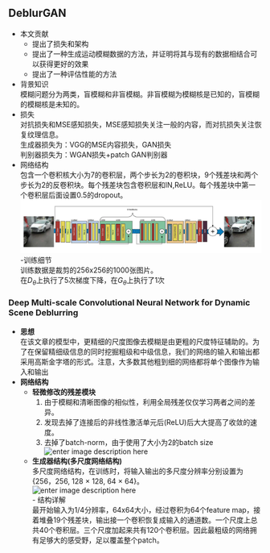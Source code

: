 ## DeblurGAN  
- 本文贡献  
  - 提出了损失和架构  
  - 提出了一种生成运动模糊数据的方法，并证明将其与现有的数据相结合可以获得更好的效果  
  - 提出了一种评估性能的方法
- 背景知识  
  模糊问题分为两类，盲模糊和非盲模糊。非盲模糊为模糊核是已知的，盲模糊的模糊核是未知的。
- 损失  
  对抗损失和MSE感知损失，MSE感知损失关注一般的内容，而对抗损失关注恢复纹理信息。    
  生成器损失为：VGG的MSE内容损失，GAN损失  
  判别器损失为：WGAN损失+patch GAN判别器
- 网络结构  
  包含一个卷积核大小为7的卷积层，两个步长为2的卷积块，9个残差块和两个步长为2的反卷积块。每个残差块包含卷积层和IN,ReLU。每个残差块中第一个卷积层后面设置0.5的dropout。  
  ![](https://github.com/sfxz035/DL-Learning/raw/master/picture/DeburGAN.png)   
-训练细节  
训练数据是裁剪的256x256的1000张图片。  
在$D_θ$上执行了5次梯度下降，在$G_θ$上执行了1次   

###  Deep Multi-scale Convolutional Neural Network for Dynamic Scene Deblurring   
- **思想**   
  在该文章的模型中，更精细的尺度图像去模糊是由更粗的尺度特征辅助的。为了在保留精细级信息的同时挖掘粗级和中级信息，我们的网络的输入和输出都采用高斯金字塔的形式。注意，大多数其他粗到细的网络都将单个图像作为输入和输出   
- **网络结构**    
  - **轻微修改的残差模块**   
     1. 由于模糊和清晰图像的相似性，利用全局残差仅仅学习两者之间的差异。   
     2. 发现去掉了连接后的非线性激活单元后(ReLU)后大大提高了收敛的速度。  
     3. 去掉了batch-norm，由于使用了大小为2的batch size    
     ![enter image description here](https://lh3.googleusercontent.com/g4ylIIFyHYPBuA9B8k-Vr6sgHGysz6oznnRceobaUyYjQ_h4vDtewPjQkEqSOuRvdJ7_g6C3foR9)
  - **生成器结构(多尺度网络结构)**    
	    多尺度网络结构，在训练时，将输入输出的多尺度分辨率分别设置为{256，256, 128 × 128, 64 × 64}。   
	    ![enter image description here](https://lh3.googleusercontent.com/-VkMTcigsIdzZTXlA7Bo_KbS7FXPK8wPD3TmmVQvPKktkZYXKeY-IfmlAGxOjTOcbU6QLbcFIoQ5)    
	    - 结构详解  
	      最开始输入为1/4分辨率，64x64大小，经过卷积为64个feature map，接着堆叠19个残差块，输出接一个卷积恢复成输入的通道数。一个尺度上总共40个卷积层。三个尺度加起来共有120个卷积层。因此最粗级的网络拥有足够大的感受野，足以覆盖整个patch。    
	    
<!--stackedit_data:
eyJoaXN0b3J5IjpbLTEzOTU5NTU2MTYsMjI3NzYwNTI0LDExMD
kyMzk0ODYsLTk0NDAzMzgzLDQ0ODU1ODM4MywxMjAzNjkwNDM5
LDIwMjU0ODIyOTMsLTQyNjU5MDQ5MiwtOTYzNzAxOTMxLDExMT
U5NTM3OTMsMzMzNjkzODgyLDE1ODYwMDE2ODAsLTExNDMxOTU3
NTIsMTk3OTk1OTE5NywyNjM0MDE0MDUsLTIxMDA0NTQ3ODcsLT
U2MDIwOTAxMSwtMTI4MzY3MDczOF19
-->